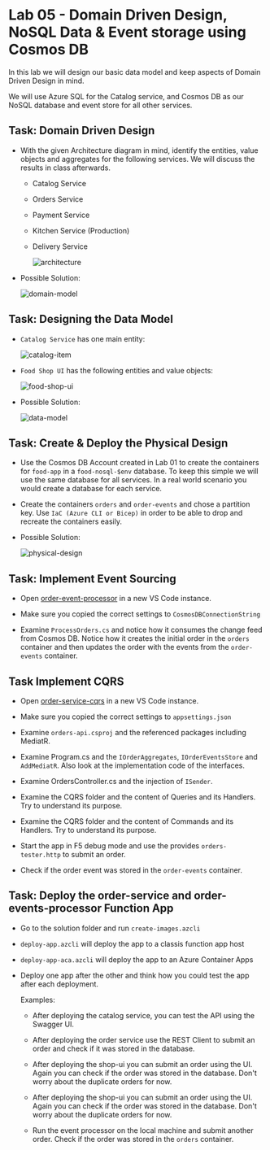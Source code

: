 # Lab 05 - Domain Driven Design, NoSQL Data & Event storage using Cosmos DB

In this lab we will design our basic data model and keep aspects of Domain Driven Design in mind. 

We will use Azure SQL for the Catalog service, and Cosmos DB as our NoSQL database and event store for all other services. 

## Task: Domain Driven Design

- With the given Architecture diagram in mind, identify the entities, value objects and aggregates for the following services. We will discuss the results in class afterwards.

  - Catalog Service
  - Orders Service
  - Payment Service
  - Kitchen Service (Production)
  - Delivery Service
  
    ![architecture](_images/app.png)

- Possible Solution:

  ![domain-model](_images/domain-model.png)

## Task: Designing the Data Model

- `Catalog Service` has one main entity:

    ![catalog-item](_images/catalog-item.png)

- `Food Shop UI` has the following entities and value objects:   

    ![food-shop-ui](_images/food-shop-ui.png)

- Possible Solution:

  ![data-model](_images/data-model.png) 

## Task: Create & Deploy the Physical Design

- Use the Cosmos DB Account created in Lab 01 to create the containers for `food-app` in a `food-nosql-$env` database. To keep this simple we will use the same database for all services. In a real world scenario you would create a database for each service.

- Create the containers `orders` and `order-events` and chose a partition key. Use `IaC (Azure CLI or Bicep)` in order to be able to drop and recreate the containers easily.

- Possible Solution:

  ![physical-design](_images/physical-design.png) 

## Task: Implement Event Sourcing

- Open [order-event-processor](./solution/order-events-processor/) in a new VS Code instance.

- Make sure you copied the correct settings to `CosmosDBConnectionString`

- Examine `ProcessOrders.cs` and notice how it consumes the change feed from Cosmos DB. Notice how it creates the initial order in the `orders` container and then updates the order with the events from the `order-events` container.

## Task Implement CQRS

- Open [order-service-cqrs](./solution/order-service/) in a new VS Code instance.

- Make sure you copied the correct settings to `appsettings.json`

- Examine `orders-api.csproj` and the referenced packages including MediatR.

- Examine Program.cs and the `IOrderAggregates`, `IOrderEventsStore` and `AddMediatR`. Also look at the implementation code of the interfaces.

- Examine OrdersController.cs and the injection of `ISender`.

- Examine the CQRS folder and the content of Queries and its Handlers. Try to understand its purpose.

- Examine the CQRS folder and the content of Commands and its Handlers. Try to understand its purpose.

- Start the app in F5 debug mode and use the provides `orders-tester.http` to submit an order.

- Check if the order event was stored in the `order-events` container.

## Task: Deploy the order-service and order-events-processor Function App

- Go to the solution folder and run `create-images.azcli`

- `deploy-app.azcli` will deploy the app to a classis function app host

- `deploy-app-aca.azcli` will deploy the app to an Azure Container Apps

- Deploy one app after the other and think how you could test the app after each deployment.

  Examples:

  - After deploying the catalog service, you can test the API using the Swagger UI.

  - After deploying the order service use the REST Client to submit an order and check if it was stored in the database.

  - After deploying the shop-ui you can submit an order using the UI. Again you can check if the order was stored in the database. Don't worry about the duplicate orders for now.

  - After deploying the shop-ui you can submit an order using the UI. Again you can check if the order was stored in the database. Don't worry about the duplicate orders for now.

  - Run the event processor on the local machine and submit another order. Check if the order was stored in the `orders` container.